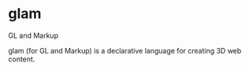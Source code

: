 glam
====

GL and Markup

glam (for GL and Markup) is a declarative language for creating 3D web content.
